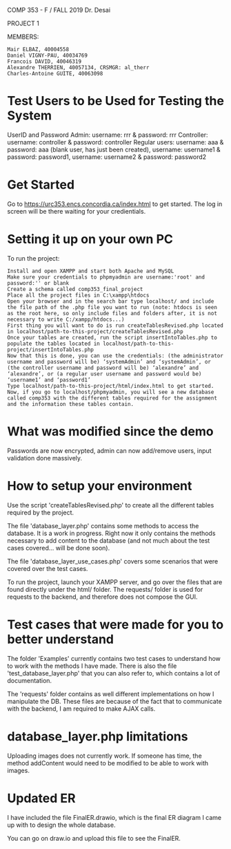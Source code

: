 COMP 353 - F / FALL 2019 Dr. Desai

PROJECT 1

MEMBERS:

    Mair ELBAZ, 40004558
    Daniel VIGNY-PAU, 40034769
    Francois DAVID, 40046319
    Alexandre THERRIEN, 40057134, CRSMGR: al_therr
    Charles-Antoine GUITE, 40063098

# Test Users to be Used for Testing the System
UserID and Password
Admin: username: rrr & password: rrr
Controller: username: controller & password: controller
Regular users: username: aaa & password: aaa (blank user, has just been created), username: username1 & password: password1, username: username2 & password: password2

# Get Started
Go to https://urc353.encs.concordia.ca/index.html to get started. The log in screen will be there waiting for your credientials.

# Setting it up on your own PC
To run the project:

    Install and open XAMPP and start both Apache and MySQL
    Make sure your credentials to phpmyadmin are username:'root' and password:'' or blank
    Create a schema called comp353_final_project
    Place all the project files in C:\xampp\htdocs
    Open your browser and in the search bar type localhost/ and include the file path of the .php file you want to run (note: htdocs is seen as the root here, so only include files and folders after, it is not necessary to write C:/xampp/htdocs...)
    First thing you will want to do is run createTablesRevised.php located in localhost/path-to-this-project/createTablesRevised.php
    Once your tables are created, run the script insertIntoTables.php to populate the tables located in localhost/path-to-this-project/insertIntoTables.php
    Now that this is done, you can use the credentials: (the administrator username and password will be) ‘systemAdmin’ and ‘systemAdmin’, or (the controller username and password will be) ‘alexandre’ and ‘alexandre’, or (a regular user username and password would be) ‘username1’ and ‘password1’
    Type localhost/path-to-this-project/html/index.html to get started.
    Now, if you go to localhost/phpmyadmin, you will see a new database called comp353 with the different tables required for the assignment and the information these tables contain.

# What was modified since the demo
Passwords are now encrypted, admin can now add/remove users, input validation done massively.

# How to setup your environment
Use the script 'createTablesRevised.php' to create all the different tables 
required by the project.

The file 'database_layer.php' contains some methods to access the database. It
is a work in progress. Right now it only contains the methods necessary to 
add content to the database (and not much about the test cases covered... will
be done soon).

The file 'database_layer_use_cases.php' covers some scenarios that were covered
over the test cases.

To run the project, launch your XAMPP server, and go over the files that are found
directly under the html/ folder. The requests/ folder is used for requests to the 
backend, and therefore does not compose the GUI.

# Test cases that were made for you to better understand
The folder 'Examples' currently contains two test cases to understand how to 
work with the methods I have made. There is also the file 'test_database_layer.php'
that you can also refer to, which contains a lot of documentation.

The 'requests' folder contains as well different implementations on how I manipulate the
DB. These files are because of the fact that to communicate with the backend, I am required
to make AJAX calls.

# database_layer.php limitations
Uploading images does not currently work. If someone has time, the method
addContent would need to be modified to be able to work with images.

# Updated ER
I have included the file FinalER.drawio, which is the final ER diagram I came
up with to design the whole database.

You can go on draw.io and upload this file to see the FinalER.



